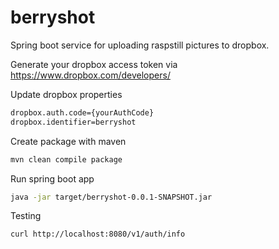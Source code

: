 # berryshot #
Spring boot service for uploading raspstill pictures to dropbox.

Generate your dropbox access token via https://www.dropbox.com/developers/

Update dropbox properties
```bash
dropbox.auth.code={yourAuthCode}
dropbox.identifier=berryshot
```

Create package with maven
```bash
mvn clean compile package
```

Run spring boot app
```bash
java -jar target/berryshot-0.0.1-SNAPSHOT.jar
```

Testing
```
curl http://localhost:8080/v1/auth/info
```

